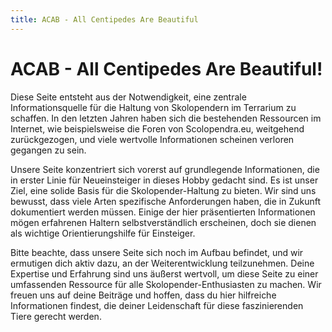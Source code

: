 ```yaml
---
title: ACAB - All Centipedes Are Beautiful
---
```

# ACAB - All Centipedes Are Beautiful!

Diese Seite entsteht aus der Notwendigkeit, eine zentrale Informationsquelle für die Haltung von Skolopendern im Terrarium zu schaffen. In den letzten Jahren haben sich die bestehenden Ressourcen im Internet, wie beispielsweise die Foren von Scolopendra.eu, weitgehend zurückgezogen, und viele wertvolle Informationen scheinen verloren gegangen zu sein.

Unsere Seite konzentriert sich vorerst auf grundlegende Informationen, die in erster Linie für Neueinsteiger in dieses Hobby gedacht sind. Es ist unser Ziel, eine solide Basis für die Skolopender-Haltung zu bieten. Wir sind uns bewusst, dass viele Arten spezifische Anforderungen haben, die in Zukunft dokumentiert werden müssen. Einige der hier präsentierten Informationen mögen erfahrenen Haltern selbstverständlich erscheinen, doch sie dienen als wichtige Orientierungshilfe für Einsteiger.

Bitte beachte, dass unsere Seite sich noch im Aufbau befindet, und wir ermutigen dich aktiv dazu, an der Weiterentwicklung teilzunehmen. Deine Expertise und Erfahrung sind uns äußerst wertvoll, um diese Seite zu einer umfassenden Ressource für alle Skolopender-Enthusiasten zu machen. Wir freuen uns auf deine Beiträge und hoffen, dass du hier hilfreiche Informationen findest, die deiner Leidenschaft für diese faszinierenden Tiere gerecht werden.

